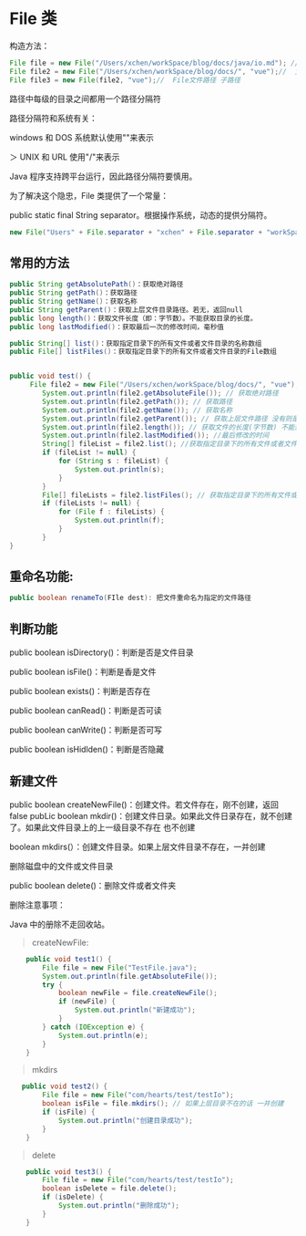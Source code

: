 # File 类

构造方法：

```java
File file = new File("/Users/xchen/workSpace/blog/docs/java/io.md"); //相较于当前的路径
File file2 = new File("/Users/xchen/workSpace/blog/docs/", "vue");//  父路径 子路径
File file3 = new File(file2, "vue");//  File文件路径 子路径
```

路径中每级的目录之间都用一个路径分隔符

路径分隔符和系统有关：

windows 和 DOS 系统默认使用"\"来表示

＞ UNIX 和 URL 使用"/"来表示

Java 程序支持跨平台运行，因此路径分隔符要慎用。

为了解决这个隐忠，File 类提供了一个常量：

public static final String separator。根据操作系统，动态的提供分隔符。

```java
new File("Users" + File.separator + "xchen" + File.separator + "workSpace")
```

## 常用的方法

```java
public String getAbsolutePath()：获取绝对路径
public String getPath()：获取路径
public String getName()：获取名称
public String getParent()：获取上层文件目录路径。若无，返回null
public long length()：获取文件长度（即：字节数）。不能获取目录的长度。
public long lastModified()：获取最后一次的修改时间，毫秒值

public String[] list()：获取指定目录下的所有文件或者文件目录的名称数组
public File[] listFiles()：获取指定目录下的所有文件或者文件目录的File数组


public void test() {
     File file2 = new File("/Users/xchen/workSpace/blog/docs/", "vue");
        System.out.println(file2.getAbsoluteFile()); // 获取绝对路径
        System.out.println(file2.getPath()); // 获取路径
        System.out.println(file2.getName()); // 获取名称
        System.out.println(file2.getParent()); // 获取上层文件路径 没有则是null
        System.out.println(file2.length()); // 获取文件的长度(字节数) 不能获取目录的长度
        System.out.println(file2.lastModified()); //最后修改的时间
        String[] fileList = file2.list(); //获取指定目录下的所有文件或者文件目录的数组名称
        if (fileList != null) {
            for (String s : fileList) {
                System.out.println(s);
            }
        }
        File[] fileLists = file2.listFiles(); // 获取指定目录下的所有文件或者文件目录的File数组
        if (fileLists != null) {
            for (File f : fileLists) {
                System.out.println(f);
            }
        }
}
```

## 重命名功能:

```java
public boolean renameTo(FIle dest): 把文件重命名为指定的文件路径
```

## 判断功能

public boolean isDirectory()：判断是否是文件目录

public boolean isFile()：判断是香是文件

public boolean exists()：判断是否存在

public boolean canRead()：判断是否可读

public boolean canWrite()：判断是否可写

public boolean isHidlden()：判断是否隐藏

## 新建文件

public boolean createNewFile()：创建文件。若文件存在，刚不创建，返回 false pubLic boolean mkdir()：创建文件日录。如果此文件日录存在，就不创建了。如果此文件目录上的上一级目录不存在 也不创建

boolean mkdirs(）：创建文件目录。如果上层文件目录不存在，一并创建

删除磁盘中的文件或文件目录

public boolean delete()：删除文件或者文件夹

删除注意事项：

Java 中的册除不走回收站。

> createNewFile:

```java
    public void test1() {
        File file = new File("TestFile.java");
        System.out.println(file.getAbsoluteFile());
        try {
            boolean newFile = file.createNewFile();
            if (newFile) {
                System.out.println("新建成功");
            }
        } catch (IOException e) {
            System.out.println(e);
        }
    }
```

> mkdirs

```java
   public void test2() {
        File file = new File("com/hearts/test/testIo");
        boolean isFile = file.mkdirs(); // 如果上层目录不在的话 一并创建
        if (isFile) {
            System.out.println("创建目录成功");
        }
    }
```

> delete

```java
    public void test3() {
        File file = new File("com/hearts/test/testIo");
        boolean isDelete = file.delete();
        if (isDelete) {
            System.out.println("删除成功");
        }
    }
```
